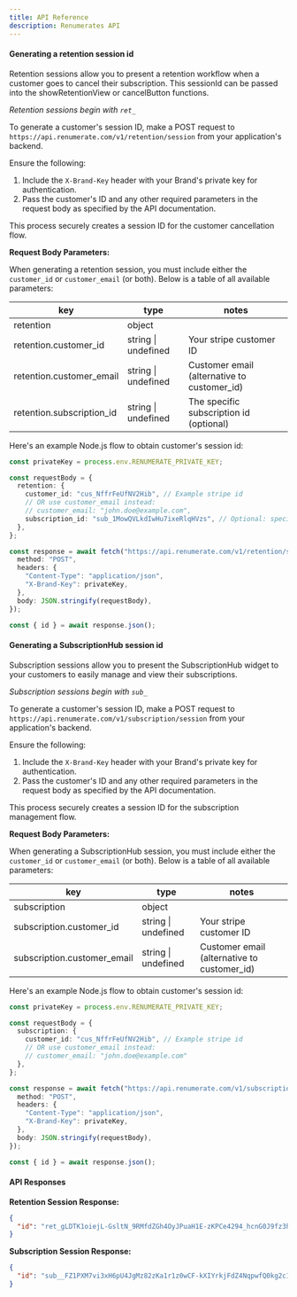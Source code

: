```yaml
---
title: API Reference
description: Renumerates API
---
```


#### Generating a retention session id

Retention sessions allow you to present a retention workflow when a customer goes to cancel their subscription. This sessionId can be passed into the showRetentionView or cancelButton functions.

*Retention sessions begin with `ret_`*

To generate a customer's session ID, make a POST request to `https://api.renumerate.com/v1/retention/session` from your application's backend.

Ensure the following:

1. Include the `X-Brand-Key` header with your Brand's private key for authentication.
2. Pass the customer's ID and any other required parameters in the request body as specified by the API documentation.

This process securely creates a session ID for the customer cancellation flow.

**Request Body Parameters:**

When generating a retention session, you must include either the `customer_id` or `customer_email` (or both). Below is a table of all available parameters:

| key                          | type                        | notes                                   |
| ---------------------------- | --------------------------- | --------------------------------------- |
| retention                 | object                      |                                         |
| retention.customer_id     | string \| undefined         | Your stripe customer ID                 |
| retention.customer_email  | string \| undefined         | Customer email (alternative to customer_id) |
| retention.subscription_id | string \| undefined         | The specific subscription id (optional) |

Here's an example Node.js flow to obtain customer's session id:

```typescript
const privateKey = process.env.RENUMERATE_PRIVATE_KEY;

const requestBody = {
  retention: {
    customer_id: "cus_NffrFeUfNV2Hib", // Example stripe id
    // OR use customer_email instead:
    // customer_email: "john.doe@example.com",
    subscription_id: "sub_1MowQVLkdIwHu7ixeRlqHVzs", // Optional: specific subscription
  },
};

const response = await fetch("https://api.renumerate.com/v1/retention/session", {
  method: "POST",
  headers: {
    "Content-Type": "application/json",
    "X-Brand-Key": privateKey,
  },
  body: JSON.stringify(requestBody),
});

const { id } = await response.json();
```

#### Generating a SubscriptionHub session id

Subscription sessions allow you to present the SubscriptionHub widget to your customers to easily manage and view their subscriptions.

*Subscription sessions begin with `sub_`*

To generate a customer's session ID, make a POST request to `https://api.renumerate.com/v1/subscription/session` from your application's backend.

Ensure the following:

1. Include the `X-Brand-Key` header with your Brand's private key for authentication.
2. Pass the customer's ID and any other required parameters in the request body as specified by the API documentation.

This process securely creates a session ID for the subscription management flow.

**Request Body Parameters:**

When generating a SubscriptionHub session, you must include either the `customer_id` or `customer_email` (or both). Below is a table of all available parameters:

| key                      | type                | notes                                   |
| ------------------------ | ------------------- | --------------------------------------- |
| subscription             | object              |                                         |
| subscription.customer_id | string \| undefined | Your stripe customer ID                 |
| subscription.customer_email | string \| undefined | Customer email (alternative to customer_id) |

Here's an example Node.js flow to obtain customer's session id:

```typescript
const privateKey = process.env.RENUMERATE_PRIVATE_KEY;

const requestBody = {
  subscription: {
    customer_id: "cus_NffrFeUfNV2Hib", // Example stripe id
    // OR use customer_email instead:
    // customer_email: "john.doe@example.com"
  },
};

const response = await fetch("https://api.renumerate.com/v1/subscription/session", {
  method: "POST",
  headers: {
    "Content-Type": "application/json",
    "X-Brand-Key": privateKey,
  },
  body: JSON.stringify(requestBody),
});

const { id } = await response.json();
```

#### API Responses

**Retention Session Response:**
```json
{
  "id": "ret_gLDTK1oiejL-GsltN_9RMfdZGh4OyJPuaH1E-zKPCe4294_hcnG0J9fz3hK-L-0SwzvUnstB6MsKQlvgKtD6tyyN4SlFJUJ6GThmiv6YwlGN7NlIog=="
}
```

**Subscription Session Response:**
```json
{
  "id": "sub__FZ1PXM7vi3xH6pU4JgMz82zKa1r1z0wCF-kXIYrkjFdZ4NqpwfQ0kg2c1gw5zV0bf_0hlxwvzuwOxm14meKax1oDBZkXnU3cUfanwsGZ3JkHW40wAWURaqRg16z"
}
```